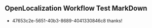 ## OpenLocalization Workflow Test MarkDown
* 47653c2e-5651-40b3-8689-4041330846c8 
thanks!<!--HONumber=Mar16_HO3-->
